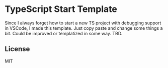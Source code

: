 # TypeScript Start Template

Since I always forget how to start a new TS project with debugging support in VSCode, I made this
template. Just copy paste and change some things a bit. Could be improved or templatized in some
way. TBD.

## License

MIT

